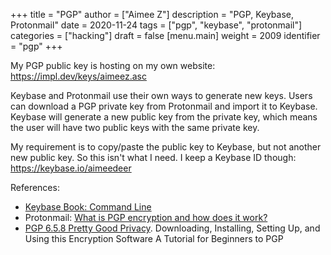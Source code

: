 +++
title = "PGP"
author = ["Aimee Z"]
description = "PGP, Keybase, Protonmail"
date = 2020-11-24
tags = ["pgp", "keybase", "protonmail"]
categories = ["hacking"]
draft = false
[menu.main]
  weight = 2009
  identifier = "pgp"
+++

My PGP public key is hosting on my own website:
<https://impl.dev/keys/aimeez.asc>

Keybase and Protonmail use their own ways to generate new keys.
Users can download a PGP private key from Protonmail
and import it to Keybase.
Keybase will generate a new public key from the private key,
which means the user will have two public keys with the same
private key.

My requirement is to copy/paste the public key to Keybase,
but not another new public key.
So this isn't what I need.
I keep a Keybase ID though: <https://keybase.io/aimeedeer>

References:

-   [Keybase Book: Command Line](https://book.keybase.io/docs/cli#basics)
-   Protonmail: [What is PGP encryption and how does it work?](https://protonmail.com/blog/what-is-pgp-encryption/)
-   [PGP 6.5.8 Pretty Good Privacy](https://www.pitt.edu/~poole/PGP.htm).
    Downloading, Installing, Setting Up, and Using this Encryption Software
    A Tutorial for Beginners to PGP